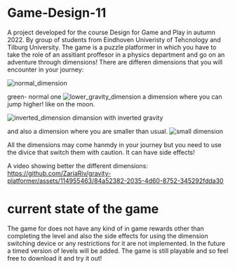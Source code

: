 # Game-Design-11
A project developed for the course Design for Game and Play in autumn 2022. By group of students from Eindhoven Univeristy of Tehcnology and Tilburg University. The game is a puzzle platformer in which you have to take the role of an assitiant proffesor in a physics department and go on an adventure through dimensions!
There are differen dimensions that you will encounter in your journey:

![normal_dimension](https://github.com/ZariaRiv/gravity-platformer/assets/114955463/823b4470-af45-42f6-ae40-0f06cef01527)

green- normal one
![lower_gravity_dimension](https://github.com/ZariaRiv/gravity-platformer/assets/114955463/cb5af1cc-fb9f-4b9e-a61b-5fc5b4a7d819)
a dimension where you can jump higher! like on the moon. 

![inverted_dimension](https://github.com/ZariaRiv/gravity-platformer/assets/114955463/ac5417be-38ea-4c16-98a3-443b0bd91dca)
dimansion with inverted gravity

and also a dimension where you are smaller than usual.
![small dimension](https://github.com/ZariaRiv/gravity-platformer/assets/114955463/9c977915-191a-43ab-a228-3072bd478760)

All the dimensions may come hanmdy in your journey but you need to use the divice that switch them with caution. It can have side effects!

A video showing better the different dimensions:
https://github.com/ZariaRiv/gravity-platformer/assets/114955463/84a52382-2035-4d60-8752-345292fdda30

# current state of the game
The game for does not have any kind of in game rewards other than completing the level and also the side effects for using the dimension switching device or any restrictions for it are not implemented. In the future a timed version of levels will be added. 
The game is still playable and so feel free to download it and try it out! 
